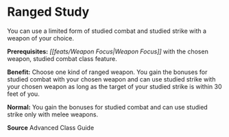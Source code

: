 ﻿---
cssclass: [feats]

---
# Ranged Study

You can use a limited form of studied combat and studied strike with a weapon of your choice.

**Prerequisites:** _[[feats/Weapon Focus|Weapon Focus]]_ with the chosen weapon, studied combat class feature.

**Benefit:** Choose one kind of ranged weapon. You gain the bonuses for studied combat with your chosen weapon and can use studied strike with your chosen weapon as long as the target of your studied strike is within 30 feet of you.

**Normal:** You gain the bonuses for studied combat and can use studied strike only with melee weapons.

**Source** Advanced Class Guide